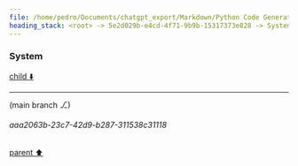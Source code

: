 ```yaml
---
file: /home/pedro/Documents/chatgpt_export/Markdown/Python Code Generation Library.md
heading_stack: <root> -> 5e2d029b-e4cd-4f71-9b9b-15317373e828 -> System -> 50a6fed2-65a3-4235-91ed-2c00215cec97 -> System
---
```

### System

[child ⬇️](#aaa2063b-23c7-42d9-b287-311538c31118)

---

(main branch ⎇)
###### aaa2063b-23c7-42d9-b287-311538c31118
[parent ⬆️](#50a6fed2-65a3-4235-91ed-2c00215cec97)
